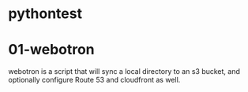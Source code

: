 # pythontest
# 01-webotron
webotron is a script that will sync a local directory to an s3 bucket, and optionally configure Route 53 and cloudfront as well.
